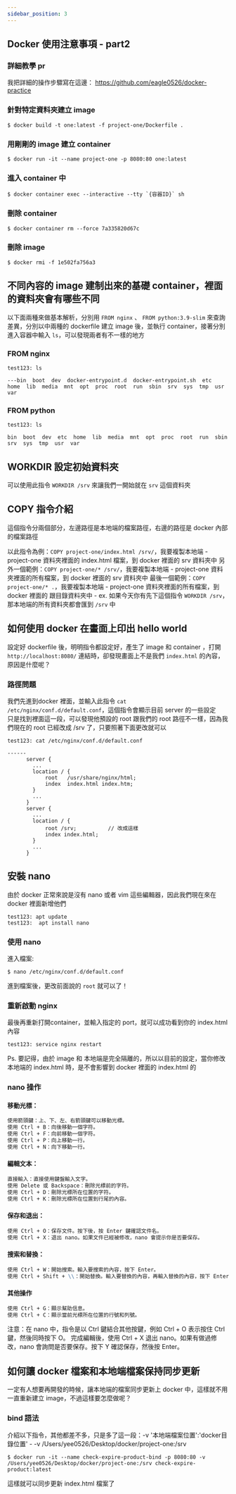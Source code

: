```yaml
---
sidebar_position: 3
---
```



Docker 使用注意事項 - part2
------

### 詳細教學 pr
我把詳細的操作步驟寫在這邊： https://github.com/eagle0526/docker-practice


### 針對特定資料夾建立 image

```shell
$ docker build -t one:latest -f project-one/Dockerfile .
```


### 用剛剛的 image 建立 container

```shell
$ docker run -it --name project-one -p 8080:80 one:latest
```

### 進入 container 中

```shell
$ docker container exec --interactive --tty `{容器ID}` sh
```


### 刪除 container 
```shell
$ docker container rm --force 7a335820d67c
```


### 刪除 image
```shell
$ docker rmi -f 1e502fa756a3
```


## 不同內容的 image 建制出來的基礎 container，裡面的資料夾會有哪些不同

以下面兩種來做基本解析，分別用 `FROM nginx` 、 `FROM python:3.9-slim` 來查詢差異，分別以中兩種的 dockerfile 建立 image 後，並執行 container，接著分別進入容器中輸入 `ls`，可以發現兩者有不一樣的地方

### FROM nginx

```shell
test123: ls

---bin  boot  dev  docker-entrypoint.d  docker-entrypoint.sh  etc  home  lib  media  mnt  opt  proc  root  run  sbin  srv  sys  tmp  usr  var
```

### FROM python

```shell
test123: ls

bin  boot  dev  etc  home  lib  media  mnt  opt  proc  root  run  sbin  srv  sys  tmp  usr  var
```


## WORKDIR 設定初始資料夾
可以使用此指令 `WORKDIR /srv` 來讓我們一開始就在 `srv` 這個資料夾


## COPY 指令介紹

這個指令分兩個部分，左邊路徑是本地端的檔案路徑，右邊的路徑是 docker 內部的檔案路徑

以此指令為例：`COPY project-one/index.html /srv/`，我要複製本地端 - project-one 資料夾裡面的 index.html 檔案，到 docker 裡面的 srv 資料夾中
另外一個範例：`COPY project-one/* /srv/`，我要複製本地端 - project-one 資料夾裡面的所有檔案，到 docker 裡面的 srv 資料夾中
最後一個範例：`COPY project-one/* .`，我要複製本地端 - project-one 資料夾裡面的所有檔案，到 docker 裡面的 跟目錄資料夾中 - ex. 如果今天你有先下這個指令 `WORKDIR /srv`，那本地端的所有資料夾都會匯到 `/srv` 中


## 如何使用 docker 在畫面上印出 hello world

設定好 dockerfile 後，明明指令都設定好，產生了 image 和 container ，打開 `http://localhost:8080/` 連結時，卻發現畫面上不是我們 `index.html` 的內容，原因是什麼呢？

### 路徑問題

我們先進到docker 裡面，並輸入此指令 `cat /etc/nginx/conf.d/default.conf`，這個指令會顯示目前 server 的一些設定   
只是找到裡面這一段，可以發現他預設的 root 跟我們的 root 路徑不一樣，因為我們現在的 root 已經改成 /srv 了，只要照著下面更改就可以     

```shell
test123: cat /etc/nginx/conf.d/default.conf

------
      server {
        ...
        location / {
            root   /usr/share/nginx/html;
            index  index.html index.htm;
        } 
        ...
      }
      server {
        ...
        location / {
            root /srv;          // 改成這樣
            index index.html;
        }
        ...
      }
```

## 安裝 nano

由於 docker 正常來說是沒有 nano 或者 vim 這些編輯器，因此我們現在來在 docker 裡面新增他們

```shell
test123: apt update
test123:  apt install nano
```



### 使用 nano

進入檔案: 

```shell
$ nano /etc/nginx/conf.d/default.conf
```

進到檔案後，更改前面說的 `root` 就可以了！

### 重新啟動 nginx 

最後再重新打開container，並輸入指定的 port，就可以成功看到你的 index.html 內容

```shell
test123: service nginx restart
```

Ps. 要記得，由於 image 和 本地端是完全隔離的，所以以目前的設定，當你修改本地端的 index.html 時，是不會影響到 docker 裡面的 index.html 的

### nano 操作

#### 移動光標：

```md
使用箭頭鍵：上、下、左、右箭頭鍵可以移動光標。
使用 Ctrl + B：向後移動一個字符。
使用 Ctrl + F：向前移動一個字符。
使用 Ctrl + P：向上移動一行。
使用 Ctrl + N：向下移動一行。
```

#### 編輯文本： 

```md
直接輸入：直接使用鍵盤輸入文字。
使用 Delete 或 Backspace：刪除光標前的字符。
使用 Ctrl + D：刪除光標所在位置的字符。
使用 Ctrl + K：刪除光標所在位置到行尾的內容。
```
    
#### 保存和退出： 
    
```md
使用 Ctrl + O：保存文件。按下後，按 Enter 鍵確認文件名。
使用 Ctrl + X：退出 nano。如果文件已經被修改，nano 會提示你是否要保存。
```    

#### 搜索和替換： 
```md
使用 Ctrl + W：開始搜索。輸入要搜索的內容，按下 Enter。
使用 Ctrl + Shift + \\：開始替換。輸入要替換的內容，再輸入替換的內容，按下 Enter。
```


#### 其他操作

```md
使用 Ctrl + G：顯示幫助信息。
使用 Ctrl + C：顯示當前光標所在位置的行號和列號。
```
注意：在 nano 中，指令是以 Ctrl 鍵結合其他按鍵，例如 Ctrl + O 表示按住 Ctrl 鍵，然後同時按下 O。
完成編輯後，使用 Ctrl + X 退出 nano。如果有做過修改，nano 會詢問是否要保存。按下 Y 確認保存，然後按 Enter。    


## 如何讓 docker 檔案和本地端檔案保持同步更新

一定有人想要再開發的時候，讓本地端的檔案同步更新上 docker 中，這樣就不用一直重新建立 image，不過這樣要怎麼做呢？

### bind 語法

介紹以下指令，其他都差不多，只是多了這一段：-v '本地端檔案位置':'docker目錄位置' - -v /Users/yee0526/Desktop/docker/project-one:/srv

```shell
$ docker run -it --name check-expire-product-bind -p 8080:80 -v /Users/yee0526/Desktop/docker/project-one:/srv check-expire-product:latest
```

這樣就可以同步更新 index.html 檔案了

